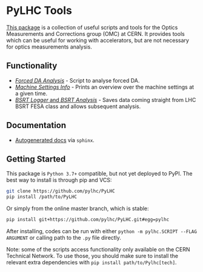 # PyLHC Tools

[This package][repo] is a collection of useful scripts and tools for the Optics Measurements and Corrections group (OMC) at CERN.
It provides tools which can be useful for working with accelerators, but are not necessary for optics measurements analysis.

## Functionality

- [*Forced DA Analysis*](forced_da.md) - Script to analyse forced DA.
- [*Machine Settings Info*](machine_settings_info.md) - Prints an overview over the machine settings at a given time.
- [*BSRT Logger* and *BSRT Analysis*](bsrt.md) - Saves data coming straight from LHC BSRT FESA class and allows subsequent analysis.

## Documentation

- [Autogenerated docs][documentation] via ``sphinx``.

## Getting Started

This  package is `Python 3.7+` compatible, but not yet deployed to PyPI.
The best way to install is through pip and VCS:

```bash
git clone https://github.com/pylhc/PyLHC
pip install /path/to/PyLHC
```

Or simply from the online master branch, which is stable:

```bash
pip install git+https://github.com/pylhc/PyLHC.git#egg=pylhc
```

After installing, codes can be run with either `python -m pylhc.SCRIPT --FLAG ARGUMENT` or calling path to the `.py` file directly.

Note: some of the scripts access functionality only available on the CERN Technical Network.
To use those, you should make sure to install the relevant extra dependencies with `pip install path/to/Pylhc[tech]`.

[repo]: https://github.com/pylhc/PyLHC
[documentation]: https://pylhc.github.io/PyLHC/